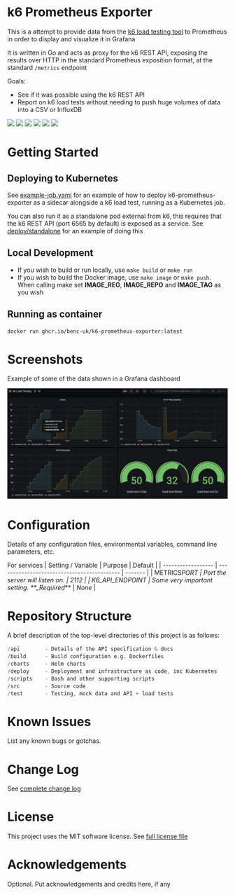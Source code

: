 # k6 Prometheus Exporter

This is a attempt to provide data from the [k6 load testing tool](https://k6.io/) to Prometheus in order to display and visualize it in Grafana

It is written in Go and acts as proxy for the k6 REST API, exposing the results over HTTP in the standard Prometheus exposition format, at the standard `/metrics` endpoint

Goals:

- See if it was possible using the k6 REST API
- Report on k6 load tests without needing to push huge volumes of data into a CSV or InfluxDB

![](https://img.shields.io/github/license/benc-uk/k6-prometheus-exporter)
![](https://img.shields.io/github/last-commit/benc-uk/k6-prometheus-exporter)
![](https://img.shields.io/github/release/benc-uk/k6-prometheus-exporter)
![](https://img.shields.io/github/checks-status/benc-uk/k6-prometheus-exporter/main)
![](https://img.shields.io/github/workflow/status/benc-uk/k6-prometheus-exporter/CI%20Build?label=ci-build)
![](https://img.shields.io/github/workflow/status/benc-uk/k6-prometheus-exporter/Release%20Assets?label=release)

# Getting Started

## Deploying to Kubernetes

See [example-job.yaml](deploy/example-job.yaml) for an example of how to deploy k6-prometheus-exporter as a sidecar alongside a k6 load test, running as a Kubernetes job.

You can also run it as a standalone pod external from k6, this requires that the k6 REST API (port 6565 by default) is exposed as a service. See [deploy/standalone](./deploy/standalone) for an example of doing this

## Local Development

- If you wish to build or run locally, use `make build` or `make run`
- If you wish to build the Docker image, use `make image` or `make push`. When calling make set **IMAGE_REG**, **IMAGE_REPO** and **IMAGE_TAG** as you wish

## Running as container

```bash
docker run ghcr.io/benc-uk/k6-prometheus-exporter:latest
```

# Screenshots

Example of some of the data shown in a Grafana dashboard

![](./docs/screen1.png)

# Configuration

Details of any configuration files, environmental variables, command line parameters, etc.

For services
| Setting / Variable | Purpose | Default |
| ------------------ | ------------------------------------------- | ------- |
| METRICS*PORT | Port the server will listen on. | 2112 |
| K6_API_ENDPOINT | Some very important setting. \*\*\_Required*\*\* | _None_ |

# Repository Structure

A brief description of the top-level directories of this project is as follows:

```c
/api        - Details of the API specification & docs
/build      - Build configuration e.g. Dockerfiles
/charts     - Helm charts
/deploy     - Deployment and infrastructure as code, inc Kubernetes
/scripts    - Bash and other supporting scripts
/src        - Source code
/test       - Testing, mock data and API + load tests
```

# Known Issues

List any known bugs or gotchas.

# Change Log

See [complete change log](./CHANGELOG.md)

# License

This project uses the MIT software license. See [full license file](./LICENSE)

# Acknowledgements

Optional. Put acknowledgements and credits here, if any
